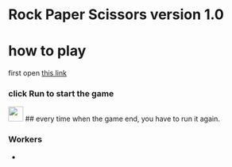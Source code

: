 # Rock Paper Scissors version 1.0

# how to play
first open <a href="https://replit.com/@PlayerDMGAMING/Rock-Paper-Scissors-version-10#main.py">this link<a/>

### click Run to start the game
<img src="Screenshot 2022-09-24 111207.png" style="width: 30px">
## every time when the game end, you have to run it again.

### Workers
<ul>
   <li>
   <a href="https://github/MitkoVtori>Dimitar Dimitrov</a>
   </li>
</ul>
<br>
SoftUni: https://softuni.bg
